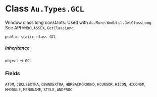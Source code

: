 # Class `Au.Types.GCL`

Window class long constants. Used with `Au.More.WndUtil.GetClassLong`. See API `WNDCLASSEX`, `GetClassLong`.

```
public static class GCL
```

##### Inheritance

`object` → `GCL`

### Fields

`ATOM`, `CBCLSEXTRA`, `CBWNDEXTRA`, `HBRBACKGROUND`, `HCURSOR`, `HICON`, `HICONSM`, `HMODULE`, `MENUNAME`, `STYLE`, `WNDPROC`